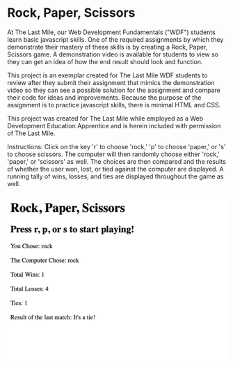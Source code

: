 # Rock, Paper, Scissors

At The Last Mile, our Web Development Fundamentals ("WDF") students learn basic javascript skills.  One of the required assignments by which they demonstrate their mastery of these skills is by creating a Rock, Paper, Scissors game.  A demonstration video is available for students to view so they can get an idea of how the end result should look and function.  

This project is an exemplar created for The Last Mile WDF students to review after they submit their assignment that mimics the demonstration video so they can see a possible solution for the assignment and compare their code for ideas and improvements.  Because the purpose of the assignment is to practice javascript skills, there is minimal HTML and CSS.  

This project was created for The Last Mile while employed as a Web Development Education Apprentice and is herein included with permission of The Last Mile.  

Instructions:
Click on the key 'r' to choose 'rock,' 'p' to choose 'paper,' or 's' to choose scissors.  The computer will then randomly choose either 'rock,' 'paper,' or 'scissors' as well.  The choices are then compared and the results of whether the user won, lost, or tied against the computer are displayed.  A running tally of wins, losses, and ties are displayed throughout the game as well.


![Screenshot](images/rockPaperScissorsSample.png?raw=true "rockPaperScissorsSample")